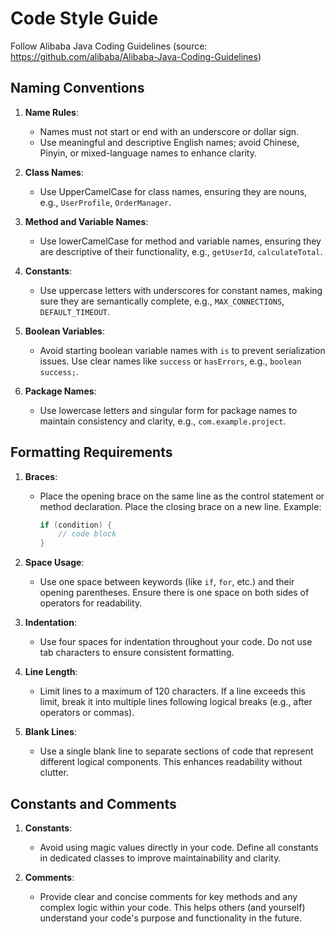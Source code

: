 # Code Style Guide
Follow Alibaba Java Coding Guidelines (source: <https://github.com/alibaba/Alibaba-Java-Coding-Guidelines>)



## Naming Conventions

1. **Name Rules**:
   - Names must not start or end with an underscore or dollar sign.
   - Use meaningful and descriptive English names; avoid Chinese, Pinyin, or mixed-language names to enhance clarity.

2. **Class Names**:
   - Use UpperCamelCase for class names, ensuring they are nouns, e.g., `UserProfile`, `OrderManager`.

3. **Method and Variable Names**:
   - Use lowerCamelCase for method and variable names, ensuring they are descriptive of their functionality, e.g., `getUserId`, `calculateTotal`.

4. **Constants**:
   - Use uppercase letters with underscores for constant names, making sure they are semantically complete, e.g., `MAX_CONNECTIONS`, `DEFAULT_TIMEOUT`.

5. **Boolean Variables**:
   - Avoid starting boolean variable names with `is` to prevent serialization issues. Use clear names like `success` or `hasErrors`, e.g., `boolean success;`.

6. **Package Names**:
   - Use lowercase letters and singular form for package names to maintain consistency and clarity, e.g., `com.example.project`.

## Formatting Requirements

1. **Braces**:
   - Place the opening brace on the same line as the control statement or method declaration. Place the closing brace on a new line. Example:
     ```java
     if (condition) {
         // code block
     }
     ```

2. **Space Usage**:
   - Use one space between keywords (like `if`, `for`, etc.) and their opening parentheses. Ensure there is one space on both sides of operators for readability.

3. **Indentation**:
   - Use four spaces for indentation throughout your code. Do not use tab characters to ensure consistent formatting.

4. **Line Length**:
   - Limit lines to a maximum of 120 characters. If a line exceeds this limit, break it into multiple lines following logical breaks (e.g., after operators or commas).

5. **Blank Lines**:
   - Use a single blank line to separate sections of code that represent different logical components. This enhances readability without clutter.

## Constants and Comments

1. **Constants**:
   - Avoid using magic values directly in your code. Define all constants in dedicated classes to improve maintainability and clarity.

2. **Comments**:
   - Provide clear and concise comments for key methods and any complex logic within your code. This helps others (and yourself) understand your code's purpose and functionality in the future.


